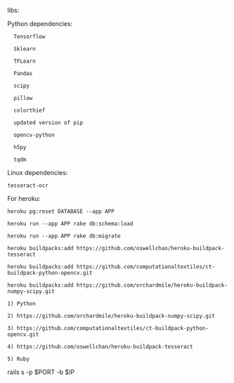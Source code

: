 libs:

Python dependencies:


      Tensorflow

      Sklearn
      
      TFLearn

      Pandas

      scipy

      pillow

      colorthief

      updated version of pip

      opencv-python
      
      h5py
      
      tqdm
Linux dependencies:


    tesseract-ocr


For heroku:

    heroku pg:reset DATABASE --app APP

    heroku run --app APP rake db:schema:load

    heroku run --app APP rake db:migrate

    heroku buildpacks:add https://github.com/oswellchan/heroku-buildpack-tesseract
    
    heroku buildpacks:add https://github.com/computationaltextiles/ct-buildpack-python-opencv.git
    
    heroku buildpacks:add https://github.com/orchardmile/heroku-buildpack-numpy-scipy.git
    
    1) Python
    
    2) https://github.com/orchardmile/heroku-buildpack-numpy-scipy.git
    
    3) https://github.com/computationaltextiles/ct-buildpack-python-opencv.git
    
    4) https://github.com/oswellchan/heroku-buildpack-tesseract

    5) Ruby



rails s -p $PORT -b $IP